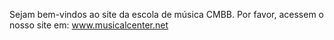 Sejam bem-vindos ao site da escola de música CMBB.
Por favor, acessem o nosso site em:
www.musicalcenter.net
